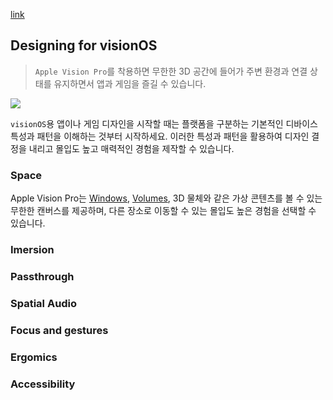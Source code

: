 [link](https://developer.apple.com/design/human-interface-guidelines/designing-for-visionos)


## Designing for visionOS
> `Apple Vision Pro`를 착용하면 무한한 3D 공간에 들어가 주변 환경과 연결 상태를 유지하면서 앱과 게임을 즐길 수 있습니다.

![](https://i.imgur.com/bqt0iGU.jpg)

`visionOS`용 앱이나 게임 디자인을 시작할 때는 플랫폼을 구분하는 기본적인 디바이스 특성과 패턴을 이해하는 것부터 시작하세요. 이러한 특성과 패턴을 활용하여 디자인 결정을 내리고 몰입도 높고 매력적인 경험을 제작할 수 있습니다.

### Space
Apple Vision Pro는 [Windows](as), [Volumes](볼륨), 3D 물체와 같은 가상 콘텐츠를 볼 수 있는 무한한 캔버스를 제공하며, 다른 장소로 이동할 수 있는 몰입도 높은 경험을 선택할 수 있습니다.


### Imersion

### Passthrough

### Spatial Audio

### Focus and gestures

### Ergomics

### **Accessibility**


